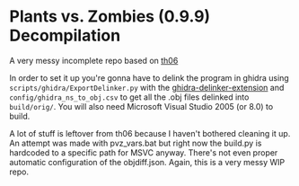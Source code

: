 # Plants vs. Zombies (0.9.9) Decompilation

A very messy incomplete repo based on [th06](https://github.com/happyhavoc/th06)

In order to set it up you're gonna have to delink the program in ghidra using `scripts/ghidra/ExportDelinker.py` with the [ghidra-delinker-extension](https://github.com/boricj/ghidra-delinker-extension) and `config/ghidra_ns_to_obj.csv` to get all the .obj files delinked into `build/orig/`. You will also need Microsoft Visual Studio 2005 (or 8.0) to build.

A lot of stuff is leftover from th06 because I haven't bothered cleaning it up. An attempt was made with pvz_vars.bat but right now the build.py is hardcoded to a specific path for MSVC anyway. There's not even proper automatic configuration of the objdiff.json. Again, this is a very messy WIP repo.